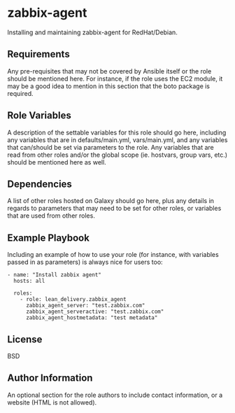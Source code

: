 zabbix-agent
============

Installing and maintaining zabbix-agent for RedHat/Debian.

Requirements
------------

Any pre-requisites that may not be covered by Ansible itself or the role should be mentioned here. For instance, if the role uses the EC2 module, it may be a good idea to mention in this section that the boto package is required.

Role Variables
--------------

A description of the settable variables for this role should go here, including any variables that are in defaults/main.yml, vars/main.yml, and any variables that can/should be set via parameters to the role. Any variables that are read from other roles and/or the global scope (ie. hostvars, group vars, etc.) should be mentioned here as well.

Dependencies
------------

A list of other roles hosted on Galaxy should go here, plus any details in regards to parameters that may need to be set for other roles, or variables that are used from other roles.

Example Playbook
----------------

Including an example of how to use your role (for instance, with variables passed in as parameters) is always nice for users too:

    - name: "Install zabbix agent"
      hosts: all

      roles:
        - role: lean_delivery.zabbix_agent
          zabbix_agent_server: "test.zabbix.com"
          zabbix_agent_serveractive: "test.zabbix.com"
          zabbix_agent_hostmetadata: "test metadata"

License
-------

BSD

Author Information
------------------

An optional section for the role authors to include contact information, or a website (HTML is not allowed).
